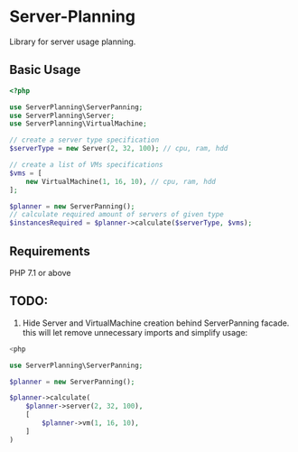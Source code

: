 Server-Planning
===

Library for server usage planning.


Basic Usage
---
```php
<?php

use ServerPlanning\ServerPanning;
use ServerPlanning\Server;
use ServerPlanning\VirtualMachine;

// create a server type specification
$serverType = new Server(2, 32, 100); // cpu, ram, hdd

// create a list of VMs specifications
$vms = [
    new VirtualMachine(1, 16, 10), // cpu, ram, hdd
];

$planner = new ServerPanning();
// calculate required amount of servers of given type
$instancesRequired = $planner->calculate($serverType, $vms);
```

Requirements
---

PHP 7.1 or above

TODO:
---
1. Hide Server and VirtualMachine creation behind ServerPanning facade.
this will let remove unnecessary imports and simplify usage:

```php
<php

use ServerPlanning\ServerPanning;

$planner = new ServerPanning();

$planner->calculate(
    $planner->server(2, 32, 100),
    [
        $planner->vm(1, 16, 10),
    ]
)
```